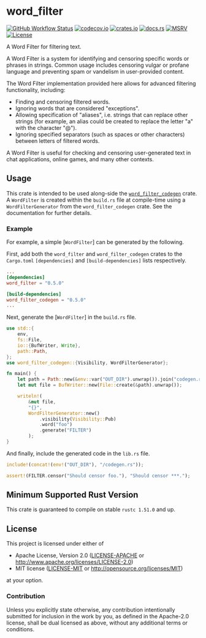 # word_filter

[![GitHub Workflow Status](https://img.shields.io/github/workflow/status/Anders429/word_filter/Tests)](https://github.com/Anders429/word_filter/actions)
[![codecov.io](https://img.shields.io/codecov/c/gh/Anders429/word_filter)](https://codecov.io/gh/Anders429/word_filter)
[![crates.io](https://img.shields.io/crates/v/word_filter)](https://crates.io/crates/word_filter)
[![docs.rs](https://docs.rs/word_filter/badge.svg)](https://docs.rs/word_filter)
[![MSRV](https://img.shields.io/badge/rustc-1.51.0+-yellow.svg)](#minimum-supported-rust-version)
[![License](https://img.shields.io/crates/l/word_filter)](#license)

A Word Filter for filtering text.

A Word Filter is a system for identifying and censoring specific words or phrases in strings. Common
usage includes censoring vulgar or profane language and preventing spam or vandelism in 
user-provided content.

The Word Filter implementation provided here allows for advanced filtering functionality, including:
- Finding and censoring filtered words.
- Ignoring words that are considered "exceptions".
- Allowing specification of "aliases", i.e. strings that can replace other strings (for example, an
alias could be created to replace the letter "a" with the character "@").
- Ignoring specified separators (such as spaces or other characters) between letters of filtered
words.

A Word Filter is useful for checking and censoring user-generated text in chat applications, online
games, and many other contexts.

## Usage
This crate is intended to be used along-side the
[`word_filter_codegen`](https://crates.io/crates/word_filter_codegen) crate. A `WordFilter` is
created within the `build.rs` file at compile-time using a `WordFilterGenerator` from the
`word_filter_codegen` crate. See the documentation for further details.

### Example
For example, a simple [`WordFilter`] can be generated by the following.

First, add both the `word_filter` and `word_filter_codegen` crates to the `Cargo.toml`
`[dependencies]` and `[build-dependencies]` lists respectively.

``` toml
...
[dependencies]
word_filter = "0.5.0"

[build-dependencies]
word_filter_codegen = "0.5.0"
...
```

Next, generate the [`WordFilter`] in the `build.rs` file.

``` rust
use std::{
    env,
    fs::File,
    io::{BufWriter, Write},
    path::Path,
};
use word_filter_codegen::{Visibility, WordFilterGenerator};

fn main() {
    let path = Path::new(&env::var("OUT_DIR").unwrap()).join("codegen.rs");
    let mut file = BufWriter::new(File::create(&path).unwrap());

    writeln!(
        &mut file,
        "{}",
        WordFilterGenerator::new()
            .visibility(Visibility::Pub)
            .word("foo")
            .generate("FILTER")
        );
}
```

And finally, include the generated code in the `lib.rs` file.

``` rust
include!(concat!(env!("OUT_DIR"), "/codegen.rs"));

assert!(FILTER.censor("Should censor foo."), "Should censor ***.");
```

## Minimum Supported Rust Version
This crate is guaranteed to compile on stable `rustc 1.51.0` and up.

## License
This project is licensed under either of

* Apache License, Version 2.0
([LICENSE-APACHE](https://github.com/Anders429/word_filter/blob/HEAD/LICENSE-APACHE) or
http://www.apache.org/licenses/LICENSE-2.0)
* MIT license
([LICENSE-MIT](https://github.com/Anders429/word_filter/blob/HEAD/LICENSE-MIT) or
http://opensource.org/licenses/MIT)

at your option.

### Contribution
Unless you explicitly state otherwise, any contribution intentionally submitted for inclusion in the work by you, as defined in the Apache-2.0 license, shall be dual licensed as above, without any additional terms or conditions.
